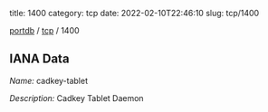 title: 1400
category: tcp
date: 2022-02-10T22:46:10
slug: tcp/1400

[portdb](/) / [tcp](/category/tcp.html) / 1400


## IANA Data

_Name:_ cadkey-tablet

_Description:_ Cadkey Tablet Daemon

